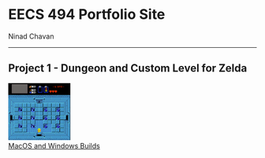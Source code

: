 # EECS 494 Portfolio Site
Ninad Chavan

---
## Project 1 - Dungeon and Custom Level for Zelda
<img src="ZeldaImg.png" alt="ZeldaImage" style="width:25%"><br>
<a href="/zelda.zip">MacOS and Windows Builds</a>
